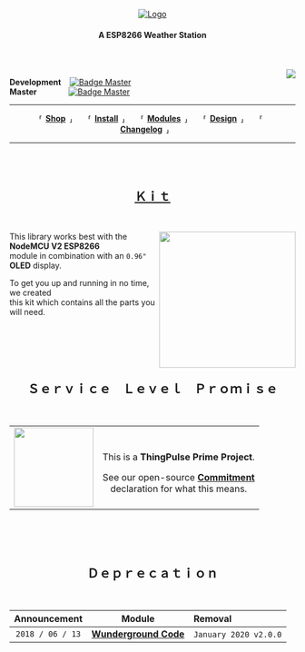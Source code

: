 
<div align = center>

[![Logo]][Website]

#### A ESP8266 Weather Station

</div>

<br>
<br>

<div align = right>
    <img 
        src = https://img.shields.io/badge/License-MIT-yellow.svg
        align = right 
    />
</div>

**Development**     [![Badge Master]][Actions] <br>
**Master**    [![Badge Master]][Actions]



---

<div align = center>

**⸢ [Shop] ⸥**  **⸢ [Install] ⸥**  **⸢ [Modules] ⸥**  **⸢ [Design] ⸥**  **⸢ [Changelog] ⸥**  

</div>

---

<br>
<br>

<div align = center>

## **[Ｋｉｔ][Kit]**

</div>

<br>

<img 
    src = resources/ThingPulse-ESP8266-Weather-Station.jpeg
    align = right 
    width = 240 
/>

This library works best with the **NodeMCU V2 ESP8266** <br>
module in combination with an `0.96"` **OLED** display.

To get you up and running in no time, we created <br>
this kit which contains all the parts you will need.

<br>
<br>
<br>
<br>

<div align = center>

## **Ｓｅｒｖｉｃｅ Ｌｅｖｅｌ Ｐｒｏｍｉｓｅ**

</div>
    
<br>

<table align = center>
 <tr>
  <td>
   <img 
       src = https://thingpulse.com/assets/ThingPulse-open-source-prime.png 
       height = 140
   />
  </td>
  <td>
    <div align = center>
        
<br>
        
This is a **ThingPulse Prime Project**.
        
See our open-source **[Commitment]**<br>
declaration for what this means.
        
   </div>
  </td>
 </tr>
</table>

<br>
<br>
<br>

<div align = center>

## **Ｄｅｐｒｅｃａｔｉｏｎ**

<br>
    
|   Announcement   |          Module         |          Removal         |
|:----------------:|:-----------------------:|:-------------------------|
| `2018 / 06 / 13` | **[Wunderground Code]** | `January 2020` `v2.0.0`  |
    
</div>

<!----------------------------------------------------------------------------->

[Badge Development]: https://github.com/ThingPulse/esp8266-weather-station/actions/workflows/main.yml/badge.svg?branch=development
[Badge Master]:      https://github.com/ThingPulse/esp8266-weather-station/actions/workflows/main.yml/badge.svg

[Changelog]: Documentation/Changelog.md
[Install]:   Documentation/Install.md
[Modules]:   Documentation/Modules.md
[Design]:    Documentation/Design.md

[Actions]: https://github.com/ThingPulse/esp8266-weather-station/actions
[Logo]:    https://thingpulse.com/assets/ThingPulse-w300.svg

[Tutorial]: https://docs.thingpulse.com/how-tos/Arduino-IDE-for-ESP8266/
[API Key]:  https://docs.thingpulse.com/how-tos/openweathermap-key/

[Commitment]: https://thingpulse.com/about/open-source-commitment/
[Website]:    https://thingpulse.com
[Shop]:       https://thingpulse.com/shop/

[Kit]: https://thingpulse.com/product/esp8266-iot-electronics-starter-kit-weatherstation-planespotter-worldclock/

[Example]: examples/WeatherStationDemo/WeatherStationDemo.ino

[Wunderground Code]: https://thingpulse.com/hello-openweathermap-bye-bye-wunderground/
[Alonso]:            http://conga.oan.es/~alonso/doku.php?id=blog:sun_moon_position

